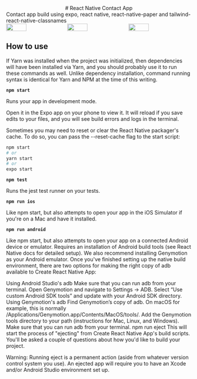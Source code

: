 
<div style=" text-align: center">
# React Native Contact App
</div>
Contact app build using expo, react native, react-native-paper and tailwind-react-native-classnames

<div style="display: flex">
<img src="https://user-images.githubusercontent.com/83538046/151783259-ac7edeca-cd7d-4eb6-bfc9-db1e8997e772.PNG" width="33%">
<img src="https://user-images.githubusercontent.com/83538046/151783278-68bd38b2-5ad4-471e-b1d1-e3dea9ce0640.PNG" width="33%">
<img src="https://user-images.githubusercontent.com/83538046/151783273-a0b02567-f51e-4e0c-87e5-f70d4f3ea3e3.PNG" width="33%">

</div>

 ## How to use
If Yarn was installed when the project was initialized, then dependencies will have been installed via Yarn, and you should probably use it to run these commands as well. Unlike dependency installation, command running syntax is identical for Yarn and NPM at the time of this writing.

__```npm start```__

Runs your app in development mode.

Open it in the Expo app on your phone to view it. It will reload if you save edits to your files, and you will see build errors and logs in the terminal.

Sometimes you may need to reset or clear the React Native packager's cache. To do so, you can pass the --reset-cache flag to the start script:

``` bash
npm start
# or
yarn start
# or
expo start
```

__```npm test```__

Runs the jest test runner on your tests.

__```npm run ios```__

Like npm start, but also attempts to open your app in the iOS Simulator if you're on a Mac and have it installed.

__```npm run android```__

Like npm start, but also attempts to open your app on a connected Android device or emulator. Requires an installation of Android build tools (see React Native docs for detailed setup). We also recommend installing Genymotion as your Android emulator. Once you've finished setting up the native build environment, there are two options for making the right copy of adb available to Create React Native App:

Using Android Studio's adb
Make sure that you can run adb from your terminal.
Open Genymotion and navigate to Settings -> ADB. Select “Use custom Android SDK tools” and update with your Android SDK directory.
Using Genymotion's adb
Find Genymotion’s copy of adb. On macOS for example, this is normally /Applications/Genymotion.app/Contents/MacOS/tools/.
Add the Genymotion tools directory to your path (instructions for Mac, Linux, and Windows).
Make sure that you can run adb from your terminal.
npm run eject
This will start the process of "ejecting" from Create React Native App's build scripts. You'll be asked a couple of questions about how you'd like to build your project.

Warning: Running eject is a permanent action (aside from whatever version control system you use). An ejected app will require you to have an Xcode and/or Android Studio environment set up.
